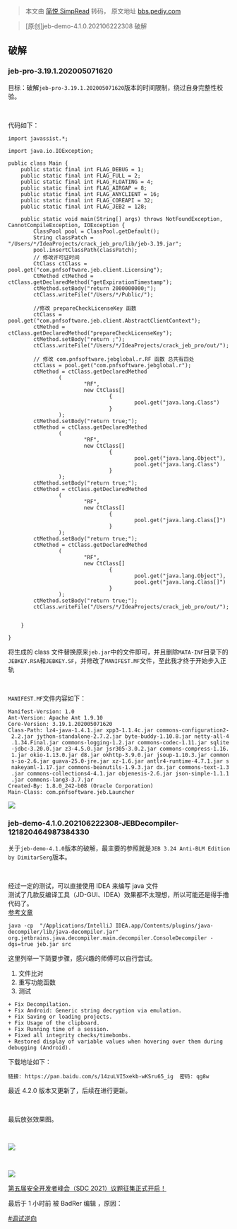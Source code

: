 > 本文由 [简悦 SimpRead](http://ksria.com/simpread/) 转码， 原文地址 [bbs.pediy.com](https://bbs.pediy.com/thread-268316.htm)

> [原创]jeb-demo-4.1.0.202106222308 破解

破解
--

### jeb-pro-3.19.1.202005071620

目标：破解`jeb-pro-3.19.1.202005071620`版本的时间限制，绕过自身完整性校验。

 

代码如下：

```
import javassist.*;
 
import java.io.IOException;
 
public class Main {
    public static final int FLAG_DEBUG = 1;
    public static final int FLAG_FULL = 2;
    public static final int FLAG_FLOATING = 4;
    public static final int FLAG_AIRGAP = 8;
    public static final int FLAG_ANYCLIENT = 16;
    public static final int FLAG_COREAPI = 32;
    public static final int FLAG_JEB2 = 128;
 
    public static void main(String[] args) throws NotFoundException, CannotCompileException, IOException {
        ClassPool pool = ClassPool.getDefault();
        String classPatch = "/Users/*/IdeaProjects/crack_jeb_pro/lib/jeb-3.19.jar";
        pool.insertClassPath(classPatch);
        // 修改许可证时间
        CtClass ctClass = pool.get("com.pnfsoftware.jeb.client.Licensing");
        CtMethod ctMethod = ctClass.getDeclaredMethod("getExpirationTimestamp");
        ctMethod.setBody("return 2000000000;");
        ctClass.writeFile("/Users/*/Public/");
 
        //修改 prepareCheckLicenseKey 函数
        ctClass = pool.get("com.pnfsoftware.jeb.client.AbstractClientContext");
        ctMethod = ctClass.getDeclaredMethod("prepareCheckLicenseKey");
        ctMethod.setBody("return ;");
        ctClass.writeFile("/Users/*/IdeaProjects/crack_jeb_pro/out/");
 
        // 修改 com.pnfsoftware.jebglobal.r.RF 函数 总共有四处
        ctClass = pool.get("com.pnfsoftware.jebglobal.r");
        ctMethod = ctClass.getDeclaredMethod
                (
                        "RF",
                        new CtClass[]
                                {
                                        pool.get("java.lang.Class")
                                }
                );
        ctMethod.setBody("return true;");
        ctMethod = ctClass.getDeclaredMethod
                (
                        "RF",
                        new CtClass[]
                                {
                                        pool.get("java.lang.Object"),
                                        pool.get("java.lang.Class")
                                }
                );
        ctMethod.setBody("return true;");
        ctMethod = ctClass.getDeclaredMethod
                (
                        "RF",
                        new CtClass[]
                                {
                                        pool.get("java.lang.Class[]")
                                }
                );
        ctMethod.setBody("return true;");
        ctMethod = ctClass.getDeclaredMethod
                (
                        "RF",
                        new CtClass[]
                                {
                                        pool.get("java.lang.Object"),
                                        pool.get("java.lang.Class[]")
                                }
                );
        ctMethod.setBody("return true;");
        ctClass.writeFile("/Users/*/IdeaProjects/crack_jeb_pro/out/");
 
 
    }
 
}

```

将生成的 class 文件替换原来`jeb.jar`中的文件即可，并且删除`MATA-INF`目录下的`JEBKEY.RSA`和`JEBKEY.SF`，并修改了`MANIFEST.MF`文件，至此我才终于开始步入正轨

 

`MANIFEST.MF`文件内容如下：

```
Manifest-Version: 1.0
Ant-Version: Apache Ant 1.9.10
Core-Version: 3.19.1.202005071620
Class-Path: lz4-java-1.4.1.jar xpp3-1.1.4c.jar commons-configuration2-
 2.2.jar jython-standalone-2.7.2.jar byte-buddy-1.10.8.jar netty-all-4
 .1.34.Final.jar commons-logging-1.2.jar commons-codec-1.11.jar sqlite
 -jdbc-3.20.0.jar z3-4.5.0.jar jsr305-3.0.2.jar commons-compress-1.16.
 1.jar okio-1.13.0.jar d8.jar okhttp-3.9.0.jar jsoup-1.10.3.jar common
 s-io-2.6.jar guava-25.0-jre.jar xz-1.6.jar antlr4-runtime-4.7.1.jar s
 nakeyaml-1.17.jar commons-beanutils-1.9.3.jar dx.jar commons-text-1.3
 .jar commons-collections4-4.1.jar objenesis-2.6.jar json-simple-1.1.1
 .jar commons-lang3-3.7.jar
Created-By: 1.8.0_242-b08 (Oracle Corporation)
Main-Class: com.pnfsoftware.jeb.Launcher

```

![](https://bbs.pediy.com/upload/attach/202107/821515_QP3VHWCHVSCCWXK.png)

### jeb-demo-4.1.0.202106222308-JEBDecompiler-121820464987384330

关于`jeb-demo-4.1.0`版本的破解，最主要的参照就是`JEB 3.24 Anti-BLM Edition by DimitarSerg`版本。

 

经过一定的测试，可以直接使用 IDEA 来编写 java 文件  
测试了几款反编译工具（JD-GUI、IDEA）效果都不太理想，所以可能还是得手撸代码了。  
[参考文章](https://www.jianshu.com/p/6b57c3131c1f)

```
java -cp  "/Applications/IntelliJ IDEA.app/Contents/plugins/java-decompiler/lib/java-decompiler.jar" org.jetbrains.java.decompiler.main.decompiler.ConsoleDecompiler -dgs=true jeb.jar src

```

这里列举一下简要步骤，感兴趣的师傅可以自行尝试。  
1. 文件比对  
2. 重写功能函数  
3. 测试

```
+ Fix Decompilation.
+ Fix Android: Generic string decryption via emulation.
+ Fix Saving or loading projects.
+ Fix Usage of the clipboard.
+ Fix Running time of a session.
+ Fixed all integrity checks/timebombs.
+ Restored display of variable values when hovering over them during debugging (Android).

```

下载地址如下：

```
链接: https://pan.baidu.com/s/14zuLVI5xekb-wKSru65_ig  密码: qg8w

```

最近 4.2.0 版本又更新了，后续在进行更新。

 

最后放张效果图。

 

![](https://bbs.pediy.com/upload/attach/202107/821515_GZKJMJT285U3SBP.png)

 

![](https://bbs.pediy.com/upload/attach/202107/821515_ZCT9TWAD7GF8VXT.png)

[第五届安全开发者峰会（SDC 2021）议题征集正式开启！](https://bbs.pediy.com/thread-266645.htm)

最后于 1 小时前 被 BadRer 编辑 ，原因：

[#调试逆向](forum-4-1-1.htm)